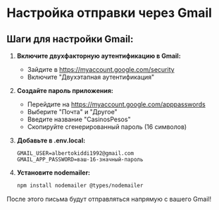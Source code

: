 # Настройка отправки через Gmail

## Шаги для настройки Gmail:

1. **Включите двухфакторную аутентификацию в Gmail:**
   - Зайдите в https://myaccount.google.com/security
   - Включите "Двухэтапная аутентификация"

2. **Создайте пароль приложения:**
   - Перейдите на https://myaccount.google.com/apppasswords
   - Выберите "Почта" и "Другое"
   - Введите название "CasinosPesos"
   - Скопируйте сгенерированный пароль (16 символов)

3. **Добавьте в .env.local:**
   ```
   GMAIL_USER=albertokiddi1992@gmail.com
   GMAIL_APP_PASSWORD=ваш-16-значный-пароль
   ```

4. **Установите nodemailer:**
   ```bash
   npm install nodemailer @types/nodemailer
   ```

После этого письма будут отправляться напрямую с вашего Gmail!